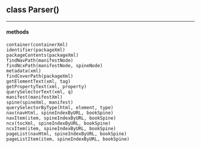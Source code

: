 ## class Parser()  
---  
#### methods  
    container(containerXml)  
    identifier(packageXml)  
    packageContents(packageXml)  
    findNavPath(manifestNode)  
    findNcxPath(manifestNode, spineNode)  
    metadata(xml)  
    findCoverPath(packageXml)  
    getElementText(xml, tag)  
    getPropertyText(xml, property)  
    querySelectorText(xml, q)  
    manifest(manifestXml)  
    spine(spineXml, manifest)  
    querySelectorByType(html, element, type)  
    nav(navHtml, spineIndexByURL, bookSpine)  
    navItem(item, spineIndexByURL, bookSpine)  
    ncx(tocXml, spineIndexByURL, bookSpine)  
    ncxItem(item, spineIndexByURL, bookSpine)  
    pageList(navHtml, spineIndexByURL, bookSpine)  
    pageListItem(item, spineIndexByURL, bookSpine)  